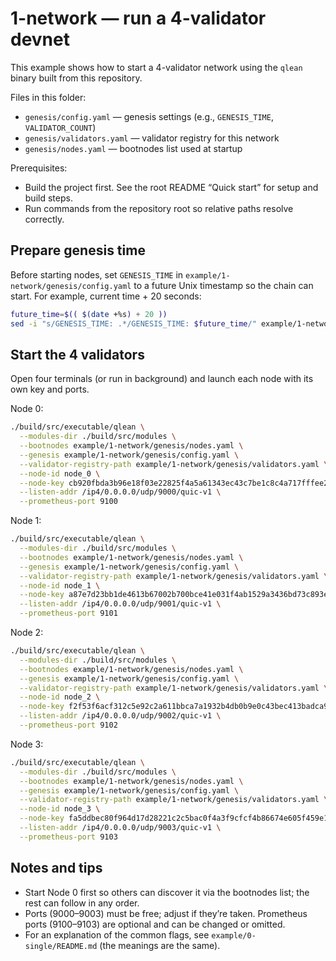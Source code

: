 # 1-network — run a 4-validator devnet

This example shows how to start a 4-validator network using the `qlean` binary built from this repository.

Files in this folder:
- `genesis/config.yaml` — genesis settings (e.g., `GENESIS_TIME`, `VALIDATOR_COUNT`)
- `genesis/validators.yaml` — validator registry for this network
- `genesis/nodes.yaml` — bootnodes list used at startup

Prerequisites:
- Build the project first. See the root README “Quick start” for setup and build steps.
- Run commands from the repository root so relative paths resolve correctly.

## Prepare genesis time

Before starting nodes, set `GENESIS_TIME` in `example/1-network/genesis/config.yaml` to a future Unix timestamp so the chain can start. For example, current time + 20 seconds:

```bash
future_time=$(( $(date +%s) + 20 ))
sed -i "s/GENESIS_TIME: .*/GENESIS_TIME: $future_time/" example/1-network/genesis/config.yaml
```

## Start the 4 validators

Open four terminals (or run in background) and launch each node with its own key and ports.

Node 0:

```zsh
./build/src/executable/qlean \
  --modules-dir ./build/src/modules \
  --bootnodes example/1-network/genesis/nodes.yaml \
  --genesis example/1-network/genesis/config.yaml \
  --validator-registry-path example/1-network/genesis/validators.yaml \
  --node-id node_0 \
  --node-key cb920fbda3b96e18f03e22825f4a5a61343ec43c7be1c8c4a717fffee2f4c4ce \
  --listen-addr /ip4/0.0.0.0/udp/9000/quic-v1 \
  --prometheus-port 9100
```

Node 1:

```zsh
./build/src/executable/qlean \
  --modules-dir ./build/src/modules \
  --bootnodes example/1-network/genesis/nodes.yaml \
  --genesis example/1-network/genesis/config.yaml \
  --validator-registry-path example/1-network/genesis/validators.yaml \
  --node-id node_1 \
  --node-key a87e7d23bb1de4613b67002b700bce41e031f4ab1529a3436bd73c893ea039b3 \
  --listen-addr /ip4/0.0.0.0/udp/9001/quic-v1 \
  --prometheus-port 9101
```

Node 2:

```zsh
./build/src/executable/qlean \
  --modules-dir ./build/src/modules \
  --bootnodes example/1-network/genesis/nodes.yaml \
  --genesis example/1-network/genesis/config.yaml \
  --validator-registry-path example/1-network/genesis/validators.yaml \
  --node-id node_2 \
  --node-key f2f53f6acf312c5e92c2a611bbca7a1932b4db0b9e0c43bec413badca9b76760 \
  --listen-addr /ip4/0.0.0.0/udp/9002/quic-v1 \
  --prometheus-port 9102
```

Node 3:

```zsh
./build/src/executable/qlean \
  --modules-dir ./build/src/modules \
  --bootnodes example/1-network/genesis/nodes.yaml \
  --genesis example/1-network/genesis/config.yaml \
  --validator-registry-path example/1-network/genesis/validators.yaml \
  --node-id node_3 \
  --node-key fa5ddbec80f964d17d28221c2c5bac0f4a3f9cfcf4b86674e605f459e195a1c4 \
  --listen-addr /ip4/0.0.0.0/udp/9003/quic-v1 \
  --prometheus-port 9103
```

## Notes and tips

- Start Node 0 first so others can discover it via the bootnodes list; the rest can follow in any order.
- Ports (9000–9003) must be free; adjust if they’re taken. Prometheus ports (9100–9103) are optional and can be changed or omitted.
- For an explanation of the common flags, see `example/0-single/README.md` (the meanings are the same).
